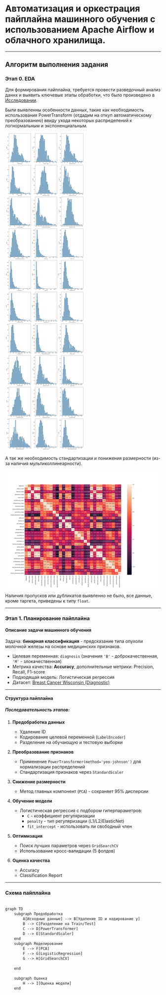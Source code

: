 # Автоматизация и оркестрация пайплайна машинного обучения с использованием Apache Airflow и облачного хранилища.

---

## Алгоритм выполнения задания

### Этап 0. EDA

Для формирования пайплайна, требуется провести разведочный анализ даннх и выявить ключевые этапы обработки,
что было произведено в [Исследовании](https://github.com/hotdonkey/etl_exam/blob/main/etl/first_look.ipynb).

Были выявленны особенности данных, такие как необходимость использования PowerTransform (отдадим на откуп автоматическому
преобразованию) ввиду ухода некоторых распределений к логнормальным и экспоненциальным.

<img src = https://github.com/hotdonkey/etl_exam/blob/main/etl/distr.png>

А так же необходимость стандартизации и понижения размерности (из-за наличия мультиколлинеарности).

<img src = https://github.com/hotdonkey/etl_exam/blob/main/etl/heatmap.png>

Наличия пропусков или дубликатов выявленно не было, все данные, кроме таргета, приведены к типу `float`.


---


### Этап 1. Планирование пайплайна

#### Описание задачи машинного обучения

Задача: **бинарная классификация** - предсказание типа опухоли молочной железы на основе медицинских признаков.

- Целевая переменная: `diagnosis` (значения `'B'` - доброкачественная, `'M'` - злокачественная)
- Метрика качества: **Accuracy**, дополнительные метрики: Precision, Recall, F1-score
- Подходящая модель: Логистическая регрессия
- Датасет: [Breast Cancer Wisconsin (Diagnostic)](https://archive.ics.uci.edu/ml/datasets/Breast+Cancer+Wisconsin+(Diagnostic))

---

#### Структура пайплайна

##### Последовательность этапов:

1. **Предобработка данных**
   - Удаление ID
   - Кодирование целевой переменной (`LabelEncoder`)
   - Разделение на обучающую и тестовую выборки

2. **Преобразование признаков**
   - Применение `PowerTransformer(method='yeo-johnson')` для нормализации распределений
   - Стандартизация признаков через `StandardScaler`

3. **Снижение размерности**
   - Метод главных компонент (`PCA`) - сохраняет 95% дисперсии

4. **Обучение модели**
   - Логистическая регрессия с подбором гиперпараметров:
     - `C` - коэффициент регуляризации
     - `penalty` - тип регуляризации (L1/L2/ElasticNet)
     - `fit_intercept` - использовать ли свободный член

5. **Оптимизация**
   - Поиск лучших параметров через `GridSearchCV`
   - Использование кросс-валидации (5 фолдов)

6. **Оценка качества**
   - Accuracy
   - Classification Report

---

### Схема пайплайна 

```mermaid

graph TD
    subgraph Предобработка
        A[Исходные данные] --> B[Удаление ID и кодирование y]
        B --> C[Разделение на Train/Test]
        C --> D[PowerTransformer]
        D --> E[StandardScaler]
    end
    subgraph Моделирование
        E --> F[PCA]
        F --> G[LogisticRegression]
        G --> H[GridSearchCV]

    end

    subgraph Оценка
        H --> I[Оценка модели]
    end


```
